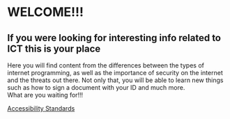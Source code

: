 <html>
  <head>
        <meta charset="utf 8">
        <title>Index</title>
  </head>
  <body>
    <h1>WELCOME!!!</h1>
    <h2>If you were looking for interesting info related to ICT this is your place</h2>
    <p>Here you will find content from the differences between the types of internet programming, as well as the importance of security on the internet and the threats out there.     Not only that, you will be able to learn new things such as how to sign a document with your ID and much more.<br>What are you waiting for!!!</p>
    <a href="https://msciller.github.io/MY-WEBPAGE/accessibility-standards.md">Accessibility Standards</a>
  </body>
  
</html>  
